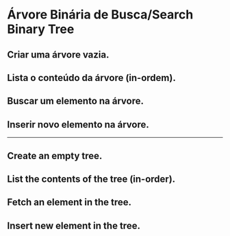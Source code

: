 # Árvore Binária de Busca/Search Binary Tree

## Criar uma árvore vazia.
## Lista o conteúdo da árvore (in-ordem).
## Buscar um elemento na árvore.
## Inserir novo elemento na árvore.

-------------------------------------------------------------------------------------

## Create an empty tree.
## List the contents of the tree (in-order).
## Fetch an element in the tree.
## Insert new element in the tree.
